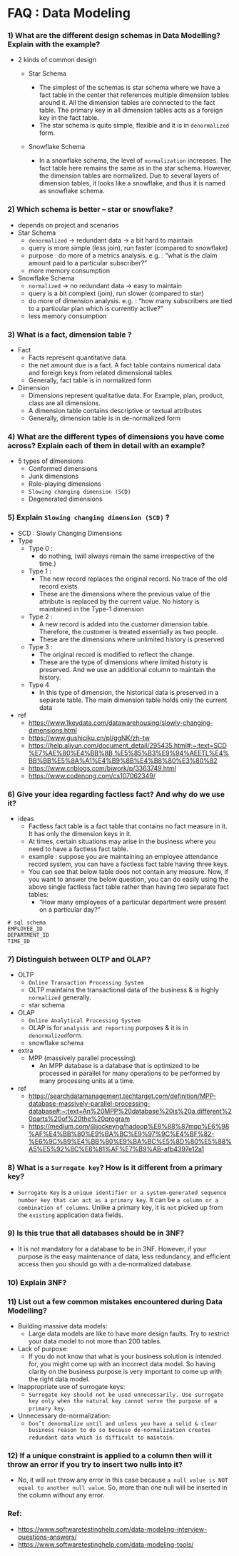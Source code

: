 # FAQ : Data Modeling


### 1) What are the different design schemas in Data Modelling? Explain with the example?
- 2 kinds of common design
    - Star Schema
        - The simplest of the schemas is star schema where we have a fact table in the center that references multiple dimension tables around it. All the dimension tables are connected to the fact table. The primary key in all dimension tables acts as a foreign key in the fact table.
        - The star schema is quite simple, flexible and it is in `denormalized` form.

    - Snowflake Schema
        - In a snowflake schema, the level of `normalization` increases. The fact table here remains the same as in the star schema. However, the dimension tables are normalized.  Due to several layers of dimension tables, it looks like a snowflake, and thus it is named as snowflake schema.

### 2)  Which schema is better – star or snowflake?
- depends on project and scenarios
- Star Schema
    - `denormalized` -> redundant data -> a bit hard to maintain
    - query is more simple (less join), run faster (compared to snowflake)
    - purpose : do more of a metrics analysis. e.g. : “what is the claim amount paid to a particular subscriber?”
    - more memory consumption
- Snowflake Schema
    - `normalized` -> no redundant data -> easy to maintain
    - query is a bit complext (join), run slower (compared to star)
    - do more of dimension analysis. e.g. :  “how many subscribers are tied to a particular plan which is currently active?” 
    - less memory consumption

### 3) What is a fact, dimension table ?
- Fact
    - Facts represent quantitative data.
    - the net amount due is a fact. A fact table contains numerical data and foreign keys from related dimensional tables
    - Generally, fact table is in normalized form
- Dimension
    - Dimensions represent qualitative data. For Example, plan, product, class are all dimensions.
    - A dimension table contains descriptive or textual attributes
    - Generally, dimension table is in de-normalized form

### 4)  What are the different types of dimensions you have come across? Explain each of them in detail with an example?
- 5 types of dimensions
    - Conformed dimensions
    - Junk dimensions
    - Role-playing dimensions
    - `Slowing changing dimension (SCD)`
    - Degenerated dimensions

### 5) Explain `Slowing changing dimension (SCD)` ?
- SCD : Slowly Changing Dimensions
- Type
    - Type 0 :
        - do nothing, (will always remain the same irrespective of the time.)
    - Type 1 : 
        - The new record replaces the original record. No trace of the old record exists.
        - These are the dimensions where the previous value of the attribute is replaced by the current value. No history is maintained in the Type-1 dimension
    - Type 2 : 
        - A new record is added into the customer dimension table. Therefore, the customer is treated essentially as two people.
        - These are the dimensions where unlimited history is preserved
    - Type 3 : 
        - The original record is modified to reflect the change.
        - These are the type of dimensions where limited history is preserved. And we use an additional column to maintain the history. 
    - Type 4
        - In this type of dimension, the historical data is preserved in a separate table. The main dimension table holds only the current data
- ref
    - https://www.1keydata.com/datawarehousing/slowly-changing-dimensions.html
    - https://www.gushiciku.cn/pl/ggNK/zh-tw
    - https://help.aliyun.com/document_detail/295435.html#:~:text=SCD%E7%AE%80%E4%BB%8B,%E5%85%B3%E9%94%AEETL%E4%BB%BB%E5%8A%A1%E4%B9%8B%E4%B8%80%E3%80%82
    - https://www.cnblogs.com/biwork/p/3363749.html
    - https://www.codenong.com/cs107062349/

### 6) Give your idea regarding factless fact? And why do we use it?
- ideas
    -  Factless fact table is a fact table that contains no fact measure in it. It has only the dimension keys in it.
    - At times, certain situations may arise in the business where you need to have a factless fact table.
    - example :  suppose you are maintaining an employee attendance record system, you can have a factless fact table having three keys.
    - You can see that below table does not contain any measure. Now, if you want to answer the below question, you can do easily using the above single factless fact table rather than having two separate fact tables:
        - “How many employees of a particular department were present on a particular day?”
```
# sql schema
EMPLOYEE_ID
DEPARTMENT_ID
TIME_ID
```

### 7) Distinguish between OLTP and OLAP?
- OLTP 
    - `Online Transaction Processing System`
    - OLTP maintains the transactional data of the business & is highly `normalized` generally.
    - star schema
- OLAP
    - `Online Analytical Processing System`
    - OLAP is for `analysis and reporting` purposes & it is in `denormalized`form.
    - snowflake schema
- extra
    - MPP (massively parallel processing)
        - An MPP database is a database that is optimized to be processed in parallel for many operations to be performed by many processing units at a time.
- ref
    - https://searchdatamanagement.techtarget.com/definition/MPP-database-massively-parallel-processing-database#:~:text=An%20MPP%20database%20is%20a,different%20parts%20of%20the%20program
    - https://medium.com/@jockeyng/hadoop%E8%88%87mpp%E6%98%AF%E4%BB%80%E9%BA%BC%E9%97%9C%E4%BF%82-%E6%9C%89%E4%BB%80%E9%BA%BC%E5%8D%80%E5%88%A5%E5%92%8C%E8%81%AF%E7%B9%AB-afb4397e12a1


### 8) What is a `Surrogate key`? How is it different from a primary key?
- `Surrogate Key` is a `unique identifier or a system-generated sequence number key that can act as a primary key`. It can be `a column or a combination of columns`. Unlike a primary key, it is `not` picked up from the `existing` application data fields.

### 9) Is this true that all databases should be in 3NF?
- It is not mandatory for a database to be in 3NF. However, if your purpose is the easy maintenance of data, less redundancy, and efficient access then you should go with a de-normalized database.


### 10) Explain 3NF?

### 11) List out a few common mistakes encountered during Data Modelling?
- Building massive data models: 
    - Large data models are like to have more design faults. Try to restrict your data model to not more than 200 tables.
- Lack of purpose: 
    - If you do not know that what is your business solution is intended for, you might come up with an incorrect data model. So having clarity on the business purpose is very important to come up with the right data model.
- Inappropriate use of surrogate keys: 
    - `Surrogate key should not be used unnecessarily. Use surrogate key only when the natural key cannot serve the purpose of a primary key`.
- Unnecessary de-normalization: 
    - `Don’t denormalize until and unless you have a solid & clear business reason to do so because de-normalization creates redundant data which is difficult to maintain`.

### 12)  If a unique constraint is applied to a column then will it throw an error if you try to insert two nulls into it?
- No, it will `not` throw any error in this case because `a null value is NOT equal to another null value`. So, more than one null will be inserted in the column without any error.

### Ref:
- https://www.softwaretestinghelp.com/data-modeling-interview-questions-answers/
- https://www.softwaretestinghelp.com/data-modeling-tools/